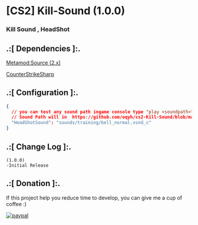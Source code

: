 # [CS2] Kill-Sound (1.0.0)

### Kill Sound , HeadShot

## .:[ Dependencies ]:.
[Metamod:Source (2.x)](https://www.sourcemm.net/downloads.php/?branch=master)

[CounterStrikeSharp](https://github.com/roflmuffin/CounterStrikeSharp/releases)

## .:[ Configuration ]:.
```json
{
  // you can test any sound path ingame console type "play <soundpath>"
  // Sound Path will in  https://github.com/oqyh/cs2-Kill-Sound/blob/main/sounds/sounds.txt
  "HeadShotSound": "sounds/training/bell_normal.vsnd_c"
}
```


## .:[ Change Log ]:.
```
(1.0.0)
-Initial Release
```

## .:[ Donation ]:.

If this project help you reduce time to develop, you can give me a cup of coffee :)

[![paypal](https://www.paypalobjects.com/en_US/i/btn/btn_donateCC_LG.gif)](https://paypal.me/oQYh)
